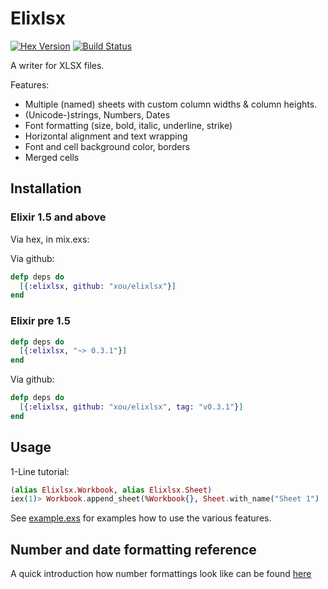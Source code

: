 # Elixlsx

[![Hex Version](http://img.shields.io/hexpm/v/elixlsx.svg?style=flat)](https://hex.pm/packages/elixlsx)
[![Build Status](https://travis-ci.org/xou/elixlsx.svg?branch=master)](https://travis-ci.org/xou/elixlsx)

A writer for XLSX files.

Features:

- Multiple (named) sheets with custom column widths & column heights.
- (Unicode-)strings, Numbers, Dates
- Font formatting (size, bold, italic, underline, strike)
- Horizontal alignment and text wrapping
- Font and cell background color, borders
- Merged cells

## Installation


### Elixir 1.5 and above

Via hex, in mix.exs:

<!--
If library is bumped to version 0.4.0 else this can be removed

```Elixir
defp deps do
  [{:elixlsx, "~> 0.4.0"}]
end
```
-->

Via github:

```Elixir
defp deps do
  [{:elixlsx, github: "xou/elixlsx"}]
end
```

### Elixir pre 1.5

```Elixir
defp deps do
  [{:elixlsx, "~> 0.3.1"}]
end
```

Via github:

```Elixir
defp deps do
  [{:elixlsx, github: "xou/elixlsx", tag: "v0.3.1"}]
end
```

## Usage

1-Line tutorial:

```Elixir
(alias Elixlsx.Workbook, alias Elixlsx.Sheet)
iex(1)> Workbook.append_sheet(%Workbook{}, Sheet.with_name("Sheet 1") |> Sheet.set_cell("A1", "Hello", bold: true)) |> Elixlsx.write_to("hello.xlsx")
```

See [example.exs](example.exs) for examples how to use the various features.

## Number and date formatting reference

A quick introduction how number formattings look like can be found
[here](https://social.msdn.microsoft.com/Forums/office/en-US/e27aaf16-b900-4654-8210-83c5774a179c/xlsx-numfmtid-predefined-id-14-doesnt-match)

